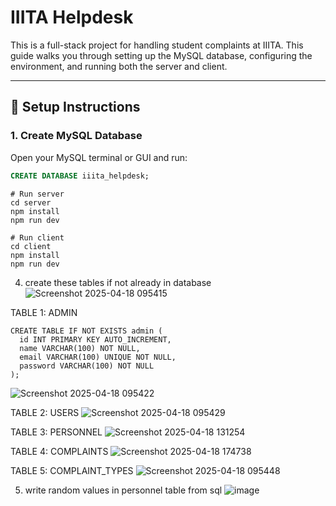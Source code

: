 # IIITA Helpdesk

This is a full-stack project for handling student complaints at IIITA. This guide walks you through setting up the MySQL database, configuring the environment, and running both the server and client.

---

## 🔧 Setup Instructions

### 1. Create MySQL Database

Open your MySQL terminal or GUI and run:

```sql
CREATE DATABASE iiita_helpdesk;
```

```
# Run server
cd server
npm install
npm run dev

# Run client
cd client
npm install
npm run dev
```

4. create these tables if not already in database
![Screenshot 2025-04-18 095415](https://github.com/user-attachments/assets/50ea5c13-6a1e-4b96-a3ff-020e4eb772e2)

TABLE 1: ADMIN
```
CREATE TABLE IF NOT EXISTS admin (
  id INT PRIMARY KEY AUTO_INCREMENT,
  name VARCHAR(100) NOT NULL,
  email VARCHAR(100) UNIQUE NOT NULL,
  password VARCHAR(100) NOT NULL
);

```
![Screenshot 2025-04-18 095422](https://github.com/user-attachments/assets/e43386e6-4250-4687-8509-0cd4c751d9a1)

TABLE 2: USERS
![Screenshot 2025-04-18 095429](https://github.com/user-attachments/assets/abe7a977-a549-4b78-b9ee-2d9b086b5867)

TABLE 3: PERSONNEL
![Screenshot 2025-04-18 131254](https://github.com/user-attachments/assets/63f62589-56dd-4b9a-a5d0-279dd3c49e49)

TABLE 4: COMPLAINTS
![Screenshot 2025-04-18 174738](https://github.com/user-attachments/assets/4dfb3a88-a04e-4356-82e2-e56c16b82d2f)

TABLE 5: COMPLAINT_TYPES
![Screenshot 2025-04-18 095448](https://github.com/user-attachments/assets/02b39f05-434f-49ac-a276-74919784eedd)

5. write random values in personnel table from sql
![image](https://github.com/user-attachments/assets/644da5f2-f6e8-47e8-a838-8e1eed050605)
